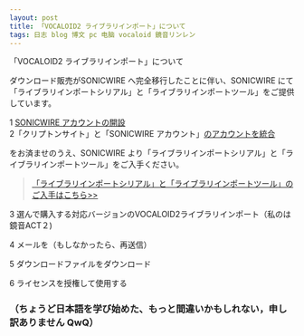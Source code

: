 ```yaml
---
layout: post
title: 「VOCALOID2 ライブラリインポート」について
tags: 日志 blog 博文 pc 电脑 vocaloid 鏡音リンレン
---
```

「VOCALOID2 ライブラリインポート」について

ダウンロード販売がSONICWIRE へ完全移行したことに伴い、SONICWIRE にて「ライブラリインポートシリアル」と「ライブラリインポートツール」をご提供しています。

1 [SONICWIRE アカウントの開設](https://sonicwire.com/mypage/signin)<br>
2「クリプトンサイト」と「SONICWIRE アカウント」[のアカウントを統合](https://www.crypton.co.jp/mp/do/mypage/user)

をお済ませのうえ、SONICWIRE より「ライブラリインポートシリアル」と「ライブラリインポートツール」をご入手ください。

>[「ライブラリインポートシリアル」と「ライブラリインポートツール」のご入手はこちら>>](http://sonicwire.com/support/faq/answer?id=553)

3 選んで購入する対応バージョンのVOCALOID2ライブラリインポート（私のは鏡音ACT２)

4 メールを（もしなかったら、再送信）

5 ダウンロードファイルをダウンロード

6 ライセンスを授権して使用する


### （ちょうど日本語を学び始めた、もっと間違いかもしれない，申し訳ありません QwQ）